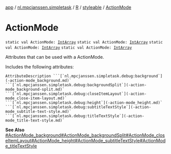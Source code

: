 [app](../../../index.md) / [nl.mpcjanssen.simpletask](../../index.md) / [R](../index.md) / [styleable](index.md) / [ActionMode](.)

# ActionMode

`static val ActionMode: `[`IntArray`](https://kotlinlang.org/api/latest/jvm/stdlib/kotlin/-int-array/index.html)
`static val ActionMode: `[`IntArray`](https://kotlinlang.org/api/latest/jvm/stdlib/kotlin/-int-array/index.html)
`static val ActionMode: `[`IntArray`](https://kotlinlang.org/api/latest/jvm/stdlib/kotlin/-int-array/index.html)
`static val ActionMode: `[`IntArray`](https://kotlinlang.org/api/latest/jvm/stdlib/kotlin/-int-array/index.html)

Attributes that can be used with a ActionMode.

Includes the following attributes:

    AttributeDescription ```[`nl.mpcjanssen.simpletask.debug:background`](-action-mode_background.md)` ```[`nl.mpcjanssen.simpletask.debug:backgroundSplit`](-action-mode_background-split.md)` ```[`nl.mpcjanssen.simpletask.debug:closeItemLayout`](-action-mode_close-item-layout.md)` ```[`nl.mpcjanssen.simpletask.debug:height`](-action-mode_height.md)` ```[`nl.mpcjanssen.simpletask.debug:subtitleTextStyle`](-action-mode_subtitle-text-style.md)` ```[`nl.mpcjanssen.simpletask.debug:titleTextStyle`](-action-mode_title-text-style.md)`

**See Also**
[#ActionMode_background](-action-mode_background.md)[#ActionMode_backgroundSplit](-action-mode_background-split.md)[#ActionMode_closeItemLayout](-action-mode_close-item-layout.md)[#ActionMode_height](-action-mode_height.md)[#ActionMode_subtitleTextStyle](-action-mode_subtitle-text-style.md)[#ActionMode_titleTextStyle](-action-mode_title-text-style.md)

